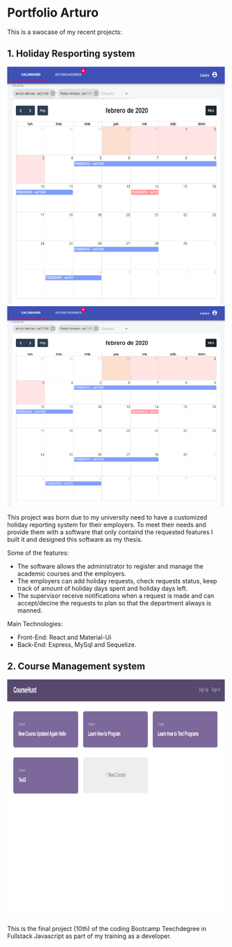 # Portfolio Arturo

This is a swocase of my recent projects:

## 1. Holiday Resporting system

<img src="https://github.com/apellicerep/intro/blob/master/vista.png" alt="test"
	title="test" width="550" height="550" />
![.](https://github.com/apellicerep/intro/blob/master/vista.png)

This project was born due to my university need to have a customized holiday reporting system for their employers. To meet their needs and provide them with a software that only containd the requested features I built it and designed this software as my thesis. 

Some of the features:

* The software allows the administrator to register and manage the academic courses and the employers.
* The employers can add holiday requests, check requests status, keep track of amount of holiday days spent and holiday days left.
* The supervisor receive notifications when a request is made and can accept/decine the requests to plan so that the department always is manned.

Main Technologies:

* Front-End: React and Material-Ui
* Back-End: Express, MySql and Sequelize.

## 2. Course Management system

<img src="https://github.com/apellicerep/intro/blob/master/fullstackRestApipng2.png" alt="test"
	title="test" width="550" height="550" />

This is the final project (10th) of the coding Bootcamp Teechdegree in Fullstack Javascript as part of my training as a developer.

